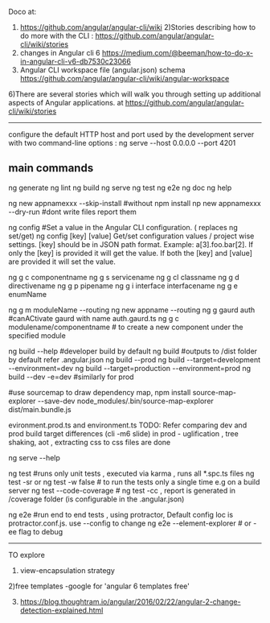 Doco at: 
1) https://github.com/angular/angular-cli/wiki
2)Stories describing how to do more with the CLI : https://github.com/angular/angular-cli/wiki/stories
3) changes in Angular cli 6 https://medium.com/@beeman/how-to-do-x-in-angular-cli-v6-db7530c23066
5) Angular CLI workspace file (angular.json) schema https://github.com/angular/angular-cli/wiki/angular-workspace

6)There are several stories which will walk you through setting up additional aspects of Angular applications. at https://github.com/angular/angular-cli/wiki/stories

-------------------------------
configure the default HTTP host and port used by the development server with two command-line options :
ng serve --host 0.0.0.0 --port 4201

main commands
-----------------
ng generate
ng lint
ng build
ng serve
ng test
ng e2e 
ng doc
ng help

ng new appnamexxx --skip-install #without npm install
np new appnamexxx --dry-run #dont write files report them

ng config #Set a value in the Angular CLI configuration. ( replaces ng set/get)
ng config [key] [value] Get/set configuration values / project wise settings. [key] should be in JSON path format.
         Example: a[3].foo.bar[2].
    If only the [key] is provided it will get the value. 
    If both the [key] and [value] are provided it will set the value.

 ng g c componentname
 ng g s servicename
 ng g cl classname
 ng g d directivename
 ng g p pipename
 ng g i interface interfacename
 ng g e enumName

 ng g m moduleName --routing
 ng new appname --routing
 ng g gaurd auth #canACtivate gaurd with name auth.gaurd.ts
 ng g c modulename/componentname # to create a new component under the specified module

 ng build --help #developer build by default
 ng build #outputs to /dist folder by default refer .angular.json
 ng build --prod
 ng build --target=development --environment=dev
 ng build --target=production  --environment=prod
 ng build --dev -e=dev #similarly for prod

 #use sourcemap to draw dependency map, 
 npm install source-map-explorer --save-dev
 node_modules/.bin/source-map-explorer dist/main.bundle.js
 
evironment.prod.ts and environment.ts 
TODO: Refer comparing dev and prod build target differences (cli -m6 slide)
in prod - uglification , tree shaking, aot , extracting css to css files are done

 ng serve --help


 ng test #runs only unit tests , executed via karma , runs all *.spc.ts files
 ng test -sr or ng test -w false # to run the tests only a single time e.g on a build server
 ng test --code-coverage # ng test -cc , report is generated in /coverage folder (is configurable in the .angular.json)
 
 ng e2e #run end to end tests , using protractor,  Default config loc is protractor.conf.js. use --config to change
 ng e2e --element-explorer # or -ee flag to debug 

  





 



---------------
TO explore 
1) view-encapsulation strategy

2)free templates -google for 'angular 6 templates free'

3) https://blog.thoughtram.io/angular/2016/02/22/angular-2-change-detection-explained.html